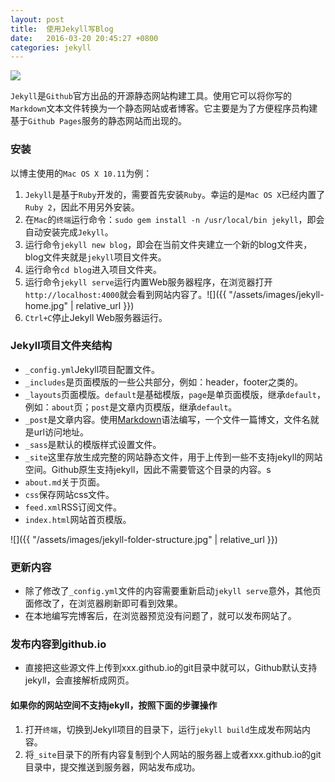 ```yaml
---
layout: post
title:  使用Jekyll写Blog
date:   2016-03-20 20:45:27 +0800
categories: jekyll
---
```


![](https://jekyllrb.com/img/logo-2x.png)

`Jekyll`是`Github`官方出品的开源静态网站构建工具。使用它可以将你写的`Markdown`文本文件转换为一个静态网站或者博客。它主要是为了方便程序员构建基于`Github Pages`服务的静态网站而出现的。

### 安装

以博主使用的`Mac OS X 10.11`为例：

1. `Jekyll`是基于`Ruby`开发的，需要首先安装`Ruby`。幸运的是`Mac OS X`已经内置了`Ruby 2`，因此不用另外安装。
2. 在`Mac`的`终端`运行命令：`sudo gem install -n /usr/local/bin jekyll`，即会自动安装完成`Jekyll`。
3. 运行命令`jekyll new blog`，即会在当前文件夹建立一个新的blog文件夹，blog文件夹就是`jekyll`项目文件夹。
4. 运行命令`cd blog`进入项目文件夹。
5. 运行命令`jekyll serve`运行内置Web服务器程序，在浏览器打开`http://localhost:4000`就会看到网站内容了。![]({{ "/assets/images/jekyll-home.jpg" | relative_url }})
6. `Ctrl+C`停止Jekyll Web服务器运行。

### Jekyll项目文件夹结构

* `_config.yml`Jekyll项目配置文件。
* `_includes`是页面模版的一些公共部分，例如：header，footer之类的。
* `_layouts`页面模版。`default`是基础模版，`page`是单页面模版，继承`default`，例如：`about`页；`post`是文章内页模版，继承`default`。
* `_post`是文章内容。使用[Markdown](https://guides.github.com/features/mastering-markdown/)语法编写，一个文件一篇博文，文件名就是url访问地址。
* `_sass`是默认的模版样式设置文件。
* `_site`这里存放生成完整的网站静态文件，用于上传到一些不支持jekyll的网站空间。Github原生支持jekyll，因此不需要管这个目录的内容。s
* `about.md`关于页面。
* `css`保存网站css文件。
* `feed.xml`RSS订阅文件。
* `index.html`网站首页模版。

![]({{ "/assets/images/jekyll-folder-structure.jpg" | relative_url }})

### 更新内容

* 除了修改了`_config.yml`文件的内容需要重新启动`jekyll serve`意外，其他页面修改了，在浏览器刷新即可看到效果。
* 在本地编写完博客后，在浏览器预览没有问题了，就可以发布网站了。

### 发布内容到github.io

* 直接把这些源文件上传到xxx.github.io的git目录中就可以，Github默认支持jekyll，会直接解析成网页。

#### 如果你的网站空间不支持jekyll，按照下面的步骤操作
1. 打开`终端`，切换到Jekyll项目的目录下，运行`jekyll build`生成发布网站内容。
2. 将`_site`目录下的所有内容复制到个人网站的服务器上或者xxx.github.io的git目录中，提交推送到服务器，网站发布成功。


